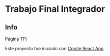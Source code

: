 # Trabajo Final Integrador

## Info
[Página TFI](https://fabianvelizok.github.io/tfi/)

Este proyecto fue iniciado con [Create React App](https://github.com/facebook/create-react-app).
